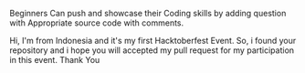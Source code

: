 Beginners Can push and showcase their Coding skills by adding question with Appropriate source code with comments.

Hi, I'm from Indonesia and it's my first Hacktoberfest Event. So, i found your repository and i hope you will accepted my pull request for my participation in this event. Thank You